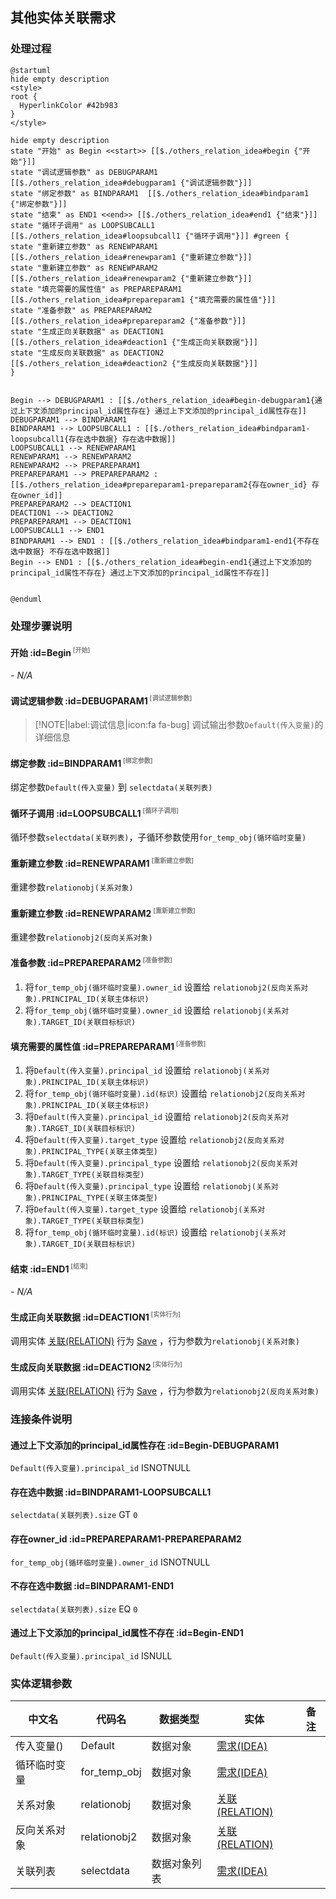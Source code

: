 ## 其他实体关联需求 <!-- {docsify-ignore-all} -->

   

### 处理过程

```plantuml
@startuml
hide empty description
<style>
root {
  HyperlinkColor #42b983
}
</style>

hide empty description
state "开始" as Begin <<start>> [[$./others_relation_idea#begin {"开始"}]]
state "调试逻辑参数" as DEBUGPARAM1  [[$./others_relation_idea#debugparam1 {"调试逻辑参数"}]]
state "绑定参数" as BINDPARAM1  [[$./others_relation_idea#bindparam1 {"绑定参数"}]]
state "结束" as END1 <<end>> [[$./others_relation_idea#end1 {"结束"}]]
state "循环子调用" as LOOPSUBCALL1  [[$./others_relation_idea#loopsubcall1 {"循环子调用"}]] #green {
state "重新建立参数" as RENEWPARAM1  [[$./others_relation_idea#renewparam1 {"重新建立参数"}]]
state "重新建立参数" as RENEWPARAM2  [[$./others_relation_idea#renewparam2 {"重新建立参数"}]]
state "填充需要的属性值" as PREPAREPARAM1  [[$./others_relation_idea#prepareparam1 {"填充需要的属性值"}]]
state "准备参数" as PREPAREPARAM2  [[$./others_relation_idea#prepareparam2 {"准备参数"}]]
state "生成正向关联数据" as DEACTION1  [[$./others_relation_idea#deaction1 {"生成正向关联数据"}]]
state "生成反向关联数据" as DEACTION2  [[$./others_relation_idea#deaction2 {"生成反向关联数据"}]]
}


Begin --> DEBUGPARAM1 : [[$./others_relation_idea#begin-debugparam1{通过上下文添加的principal_id属性存在} 通过上下文添加的principal_id属性存在]]
DEBUGPARAM1 --> BINDPARAM1
BINDPARAM1 --> LOOPSUBCALL1 : [[$./others_relation_idea#bindparam1-loopsubcall1{存在选中数据} 存在选中数据]]
LOOPSUBCALL1 --> RENEWPARAM1
RENEWPARAM1 --> RENEWPARAM2
RENEWPARAM2 --> PREPAREPARAM1
PREPAREPARAM1 --> PREPAREPARAM2 : [[$./others_relation_idea#prepareparam1-prepareparam2{存在owner_id} 存在owner_id]]
PREPAREPARAM2 --> DEACTION1
DEACTION1 --> DEACTION2
PREPAREPARAM1 --> DEACTION1
LOOPSUBCALL1 --> END1
BINDPARAM1 --> END1 : [[$./others_relation_idea#bindparam1-end1{不存在选中数据} 不存在选中数据]]
Begin --> END1 : [[$./others_relation_idea#begin-end1{通过上下文添加的principal_id属性不存在} 通过上下文添加的principal_id属性不存在]]


@enduml
```


### 处理步骤说明

#### 开始 :id=Begin<sup class="footnote-symbol"> <font color=gray size=1>[开始]</font></sup>



*- N/A*
#### 调试逻辑参数 :id=DEBUGPARAM1<sup class="footnote-symbol"> <font color=gray size=1>[调试逻辑参数]</font></sup>



> [!NOTE|label:调试信息|icon:fa fa-bug]
> 调试输出参数`Default(传入变量)`的详细信息


#### 绑定参数 :id=BINDPARAM1<sup class="footnote-symbol"> <font color=gray size=1>[绑定参数]</font></sup>



绑定参数`Default(传入变量)` 到 `selectdata(关联列表)`
#### 循环子调用 :id=LOOPSUBCALL1<sup class="footnote-symbol"> <font color=gray size=1>[循环子调用]</font></sup>



循环参数`selectdata(关联列表)`，子循环参数使用`for_temp_obj(循环临时变量)`
#### 重新建立参数 :id=RENEWPARAM1<sup class="footnote-symbol"> <font color=gray size=1>[重新建立参数]</font></sup>



重建参数```relationobj(关系对象)```
#### 重新建立参数 :id=RENEWPARAM2<sup class="footnote-symbol"> <font color=gray size=1>[重新建立参数]</font></sup>



重建参数```relationobj2(反向关系对象)```
#### 准备参数 :id=PREPAREPARAM2<sup class="footnote-symbol"> <font color=gray size=1>[准备参数]</font></sup>



1. 将`for_temp_obj(循环临时变量).owner_id` 设置给  `relationobj2(反向关系对象).PRINCIPAL_ID(关联主体标识)`
2. 将`for_temp_obj(循环临时变量).owner_id` 设置给  `relationobj(关系对象).TARGET_ID(关联目标标识)`

#### 填充需要的属性值 :id=PREPAREPARAM1<sup class="footnote-symbol"> <font color=gray size=1>[准备参数]</font></sup>



1. 将`Default(传入变量).principal_id` 设置给  `relationobj(关系对象).PRINCIPAL_ID(关联主体标识)`
2. 将`for_temp_obj(循环临时变量).id(标识)` 设置给  `relationobj2(反向关系对象).PRINCIPAL_ID(关联主体标识)`
3. 将`Default(传入变量).principal_id` 设置给  `relationobj2(反向关系对象).TARGET_ID(关联目标标识)`
4. 将`Default(传入变量).target_type` 设置给  `relationobj2(反向关系对象).PRINCIPAL_TYPE(关联主体类型)`
5. 将`Default(传入变量).principal_type` 设置给  `relationobj2(反向关系对象).TARGET_TYPE(关联目标类型)`
6. 将`Default(传入变量).principal_type` 设置给  `relationobj(关系对象).PRINCIPAL_TYPE(关联主体类型)`
7. 将`Default(传入变量).target_type` 设置给  `relationobj(关系对象).TARGET_TYPE(关联目标类型)`
8. 将`for_temp_obj(循环临时变量).id(标识)` 设置给  `relationobj(关系对象).TARGET_ID(关联目标标识)`

#### 结束 :id=END1<sup class="footnote-symbol"> <font color=gray size=1>[结束]</font></sup>



*- N/A*

#### 生成正向关联数据 :id=DEACTION1<sup class="footnote-symbol"> <font color=gray size=1>[实体行为]</font></sup>



调用实体 [关联(RELATION)](module/Base/Relation.md) 行为 [Save](module/Base/Relation#行为) ，行为参数为`relationobj(关系对象)`

#### 生成反向关联数据 :id=DEACTION2<sup class="footnote-symbol"> <font color=gray size=1>[实体行为]</font></sup>



调用实体 [关联(RELATION)](module/Base/Relation.md) 行为 [Save](module/Base/Relation#行为) ，行为参数为`relationobj2(反向关系对象)`


### 连接条件说明
#### 通过上下文添加的principal_id属性存在 :id=Begin-DEBUGPARAM1

`Default(传入变量).principal_id` ISNOTNULL
#### 存在选中数据 :id=BINDPARAM1-LOOPSUBCALL1

`selectdata(关联列表).size` GT `0`
#### 存在owner_id :id=PREPAREPARAM1-PREPAREPARAM2

`for_temp_obj(循环临时变量).owner_id` ISNOTNULL
#### 不存在选中数据 :id=BINDPARAM1-END1

`selectdata(关联列表).size` EQ `0`
#### 通过上下文添加的principal_id属性不存在 :id=Begin-END1

`Default(传入变量).principal_id` ISNULL


### 实体逻辑参数

|    中文名   |    代码名    |  数据类型    |  实体   |备注 |
| --------| --------| -------- | -------- | --------   |
|传入变量(<i class="fa fa-check"/></i>)|Default|数据对象|[需求(IDEA)](module/ProdMgmt/Idea.md)||
|循环临时变量|for_temp_obj|数据对象|[需求(IDEA)](module/ProdMgmt/Idea.md)||
|关系对象|relationobj|数据对象|[关联(RELATION)](module/Base/Relation.md)||
|反向关系对象|relationobj2|数据对象|[关联(RELATION)](module/Base/Relation.md)||
|关联列表|selectdata|数据对象列表|[需求(IDEA)](module/ProdMgmt/Idea.md)||
